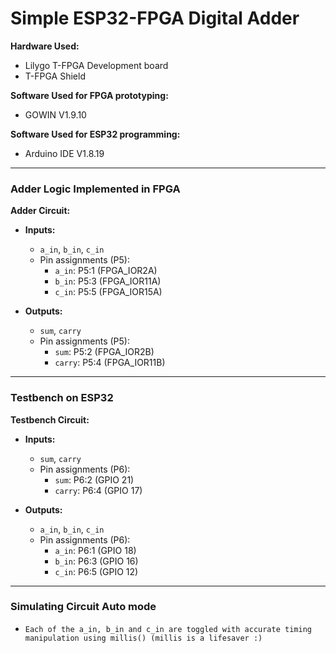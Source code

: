 # Simple ESP32-FPGA Digital Adder

**Hardware Used:**  
- Lilygo T-FPGA Development board  
- T-FPGA Shield

**Software Used for FPGA prototyping:**  
- GOWIN V1.9.10

**Software Used for ESP32 programming:**  
- Arduino IDE V1.8.19

---

### Adder Logic Implemented in FPGA

**Adder Circuit:**  
- **Inputs:**  
  - `a_in`, `b_in`, `c_in`  
  - Pin assignments (P5):  
    - `a_in`: P5:1 (FPGA_IOR2A)  
    - `b_in`: P5:3 (FPGA_IOR11A)  
    - `c_in`: P5:5 (FPGA_IOR15A)  

- **Outputs:**  
  - `sum`, `carry`  
  - Pin assignments (P5):  
    - `sum`: P5:2 (FPGA_IOR2B)  
    - `carry`: P5:4 (FPGA_IOR11B)  

---

### Testbench on ESP32

**Testbench Circuit:**  
- **Inputs:**  
  - `sum`, `carry`  
  - Pin assignments (P6):  
    - `sum`: P6:2 (GPIO 21)  
    - `carry`: P6:4 (GPIO 17)  

- **Outputs:**  
  - `a_in`, `b_in`, `c_in`  
  - Pin assignments (P6):  
    - `a_in`: P6:1 (GPIO 18)  
    - `b_in`: P6:3 (GPIO 16)  
    - `c_in`: P6:5 (GPIO 12)  

---

### Simulating Circuit Auto mode
- `Each of the a_in, b_in and c_in are toggled with accurate timing manipulation using millis() (millis is a lifesaver :)`

